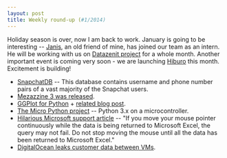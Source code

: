 ```yaml
---
layout: post
title: Weekly round-up (#1/2014)
---
```

Holiday season is over, now I am back to work. January is going to be interesting -- [Janis](https://twitter.com/cimbisj), an old friend of mine, has joined our team as an intern. He will be working with us on [Datazenit project](http://datazenit.com) for a whole month. Another important event is coming very soon - we are launching [Hiburo](https://hiburo.com) this month. Excitement is building!

* [SnapchatDB](http://www.snapchatdb.info/) -- This database contains username and phone number pairs of a vast majority of the Snapchat users.
* [Mezazzine 3 was released](https://groups.google.com/forum/#!topic/django-users/xTA9VPcp8uM).  
* [GGPlot for Python](https://github.com/yhat/ggplot) + [related blog post](http://blog.yhathq.com/posts/ggplot-for-python.html).
* [The Micro Python project](https://github.com/micropython/micropython) -- Python 3.x on a microcontroller.  
* [Hilarious Microsoft support article](http://support.microsoft.com/kb/168702) -- "If you move your mouse pointer continuously while the data is being returned to Microsoft Excel, the query may not fail. Do not stop moving the mouse until all the data has been returned to Microsoft Excel."
* [DigitalOcean leaks customer data between VMs](https://github.com/fog/fog/issues/2525).
